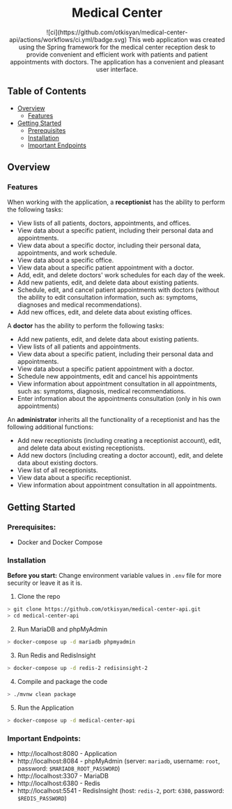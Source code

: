 
<h1 align="center">
Medical Center
</h1>
<p align="center">
![ci](https://github.com/otkisyan/medical-center-api/actions/workflows/ci.yml/badge.svg)
This web application was created using the Spring framework for the medical center reception desk to provide convenient and efficient work with patients and patient appointments with doctors. The application has a convenient and pleasant user interface.
</p>

## Table of Contents
* [Overview](#overview)
  * [Features](#features) 
* [Getting Started](#getting-started)
    * [Prerequisites](#prerequisites)
    * [Installation](#installation)
    * [Important Endpoints](#important-endpoints)

## Overview

### Features

When working with the application, a **receptionist** has the ability to perform the following tasks:

- View lists of all patients, doctors, appointments, and offices.
- View data about a specific patient, including their personal data and appointments.
- View data about a specific doctor, including their personal data, appointments, and work schedule.
- View data about a specific office.
- View data about a specific patient appointment with a doctor.
- Add, edit, and delete doctors' work schedules for each day of the week.
- Add new patients, edit, and delete data about existing patients.
- Schedule, edit, and cancel patient appointments with doctors (without the ability to edit consultation information, such as: symptoms, diagnoses and medical recommendations).
- Add new offices, edit, and delete data about existing offices.

A **doctor** has the ability to perform the following tasks:

- Add new patients, edit, and delete data about existing patients.
- View lists of all patients and appointments.
- View data about a specific patient, including their personal data and appointments.
- View data about a specific patient appointment with a doctor.
- Schedule new appointments, edit and cancel his appointments
- View information about appointment consultation in all appointments, such as: symptoms, diagnosis, medical recommendations. 
- Enter information about the appointments consultation (only in his own appointments)

An **administrator** inherits all the functionality of a receptionist and has the following additional functions:

- Add new receptionists (including creating a receptionist account), edit, and delete data about existing receptionists.
- Add new doctors (including creating a doctor account), edit, and delete data about existing doctors.
- View list of all receptionists.
- View data about a specific receptionist.
- View information about appointment consultation in all appointments.

## Getting Started
### Prerequisites:
- Docker and Docker Compose

### Installation
**Before you start:** Change environment variable values in `.env` file for more security or leave it as it is.
1. Clone the repo

```bash
> git clone https://github.com/otkisyan/medical-center-api.git
> cd medical-center-api
```
2. Run MariaDB and phpMyAdmin
```bash
> docker-compose up -d mariadb phpmyadmin
```

3. Run Redis and RedisInsight
```bash
> docker-compose up -d redis-2 redisinsight-2
```

4. Compile and package the code
```bash
> ./mvnw clean package
```

5. Run the Application
```bash
> docker-compose up -d medical-center-api
```

### Important Endpoints:
* http://localhost:8080 - Application
* http://localhost:8084 - phpMyAdmin (server: `mariadb`, username: `root`, password: `$MARIADB_ROOT_PASSWORD`)
* http://localhost:3307 - MariaDB
* http://localhost:6380 - Redis
* http://localhost:5541 - RedisInsight (host: `redis-2`, port: `6380`, password: `$REDIS_PASSWORD`)
